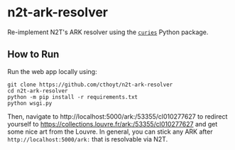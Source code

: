 # n2t-ark-resolver

Re-implement N2T's ARK resolver using the [`curies`](https://github.com/cthoyt/curies/) Python package.

## How to Run

Run the web app locally using:

```shell
git clone https://github.com/cthoyt/n2t-ark-resolver
cd n2t-ark-resolver
python -m pip install -r requirements.txt
python wsgi.py
```

Then, navigate to http://localhost:5000/ark:/53355/cl010277627 to redirect yourself to
https://collections.louvre.fr/ark:/53355/cl010277627 and get some nice art from the Louvre.
In general, you can stick any ARK after `http://localhost:5000/ark:` that is resolvable via N2T.
